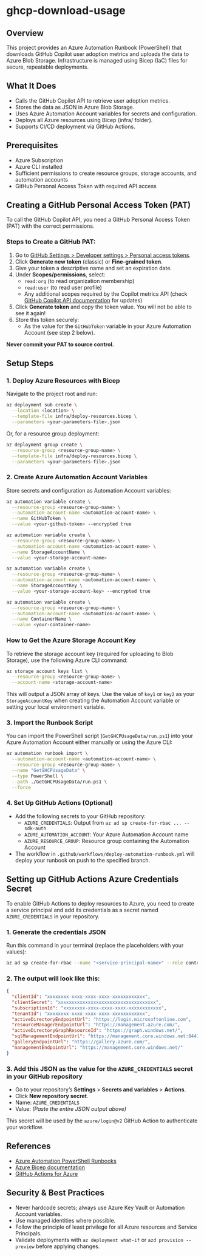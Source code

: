 # ghcp-download-usage

## Overview
This project provides an Azure Automation Runbook (PowerShell) that downloads GitHub Copilot user adoption metrics and uploads the data to Azure Blob Storage. Infrastructure is managed using Bicep (IaC) files for secure, repeatable deployments.

## What It Does
- Calls the GitHub Copilot API to retrieve user adoption metrics.
- Stores the data as JSON in Azure Blob Storage.
- Uses Azure Automation Account variables for secrets and configuration.
- Deploys all Azure resources using Bicep (infra/ folder).
- Supports CI/CD deployment via GitHub Actions.

## Prerequisites
- Azure Subscription
- Azure CLI installed
- Sufficient permissions to create resource groups, storage accounts, and automation accounts
- GitHub Personal Access Token with required API access

## Creating a GitHub Personal Access Token (PAT)
To call the GitHub Copilot API, you need a GitHub Personal Access Token (PAT) with the correct permissions.

### Steps to Create a GitHub PAT:
1. Go to [GitHub Settings > Developer settings > Personal access tokens](https://github.com/settings/tokens).
2. Click **Generate new token** (classic) or **Fine-grained token**.
3. Give your token a descriptive name and set an expiration date.
4. Under **Scopes/permissions**, select:
   - `read:org` (to read organization membership)
   - `read:user` (to read user profile)
   - Any additional scopes required by the Copilot metrics API (check [GitHub Copilot API documentation](https://docs.github.com/en/copilot) for updates)
5. Click **Generate token** and copy the token value. You will not be able to see it again!
6. Store this token securely:
   - As the value for the `GitHubToken` variable in your Azure Automation Account (see step 2 below).

**Never commit your PAT to source control.**

## Setup Steps

### 1. Deploy Azure Resources with Bicep
Navigate to the project root and run:

```sh
az deployment sub create \
  --location <location> \
  --template-file infra/deploy-resources.bicep \
  --parameters <your-parameters-file>.json
```

Or, for a resource group deployment:

```sh
az deployment group create \
  --resource-group <resource-group-name> \
  --template-file infra/deploy-resources.bicep \
  --parameters <your-parameters-file>.json
```

### 2. Create Azure Automation Account Variables
Store secrets and configuration as Automation Account variables:

```sh
az automation variable create \
  --resource-group <resource-group-name> \
  --automation-account-name <automation-account-name> \
  --name GitHubToken \
  --value <your-github-token> --encrypted true

az automation variable create \
  --resource-group <resource-group-name> \
  --automation-account-name <automation-account-name> \
  --name StorageAccountName \
  --value <your-storage-account-name>

az automation variable create \
  --resource-group <resource-group-name> \
  --automation-account-name <automation-account-name> \
  --name StorageAccountKey \
  --value <your-storage-account-key> --encrypted true

az automation variable create \
  --resource-group <resource-group-name> \
  --automation-account-name <automation-account-name> \
  --name ContainerName \
  --value <your-container-name>
```

### How to Get the Azure Storage Account Key
To retrieve the storage account key (required for uploading to Blob Storage), use the following Azure CLI command:

```sh
az storage account keys list \
  --resource-group <resource-group-name> \
  --account-name <storage-account-name> 
```

This will output a JSON array of keys. Use the value of `key1` or `key2` as your `StorageAccountKey` when creating the Automation Account variable or setting your local environment variable.

### 3. Import the Runbook Script
You can import the PowerShell script (`GetGHCPUsageData/run.ps1`) into your Azure Automation Account either manually or using the Azure CLI:

```sh
az automation runbook import \
  --automation-account-name <automation-account-name> \
  --resource-group <resource-group-name> \
  --name "GetGHCPUsageData" \
  --type PowerShell \
  --path ./GetGHCPUsageData/run.ps1 \
  --force
```

### 4. Set Up GitHub Actions (Optional)
- Add the following secrets to your GitHub repository:
  - `AZURE_CREDENTIALS`: Output from `az ad sp create-for-rbac ... --sdk-auth`
  - `AZURE_AUTOMATION_ACCOUNT`: Your Azure Automation Account name
  - `AZURE_RESOURCE_GROUP`: Resource group containing the Automation Account
- The workflow in `.github/workflows/deploy-automation-runbook.yml` will deploy your runbook on push to the specified branch.

## Setting up GitHub Actions Azure Credentials Secret

To enable GitHub Actions to deploy resources to Azure, you need to create a service principal and add its credentials as a secret named `AZURE_CREDENTIALS` in your repository.

### 1. Generate the credentials JSON
Run this command in your terminal (replace the placeholders with your values):

```sh
az ad sp create-for-rbac --name "<service-principal-name>" --role contributor --scopes /subscriptions/<subscription-id>/resourceGroups/<resource-group-name> --sdk-auth
```

### 2. The output will look like this:

```json
{
  "clientId": "xxxxxxxx-xxxx-xxxx-xxxx-xxxxxxxxxxxx",
  "clientSecret": "xxxxxxxxxxxxxxxxxxxxxxxxxxxxxxxxxxxx",
  "subscriptionId": "xxxxxxxx-xxxx-xxxx-xxxx-xxxxxxxxxxxx",
  "tenantId": "xxxxxxxx-xxxx-xxxx-xxxx-xxxxxxxxxxxx",
  "activeDirectoryEndpointUrl": "https://login.microsoftonline.com",
  "resourceManagerEndpointUrl": "https://management.azure.com/",
  "activeDirectoryGraphResourceId": "https://graph.windows.net/",
  "sqlManagementEndpointUrl": "https://management.core.windows.net:8443/",
  "galleryEndpointUrl": "https://gallery.azure.com/",
  "managementEndpointUrl": "https://management.core.windows.net/"
}
```

### 3. Add this JSON as the value for the `AZURE_CREDENTIALS` secret in your GitHub repository
- Go to your repository’s **Settings** > **Secrets and variables** > **Actions**.
- Click **New repository secret**.
- Name: `AZURE_CREDENTIALS`
- Value: *(Paste the entire JSON output above)*

This secret will be used by the `azure/login@v2` GitHub Action to authenticate your workflow.

## References
- [Azure Automation PowerShell Runbooks](https://learn.microsoft.com/azure/automation/automation-runbook-types)
- [Azure Bicep documentation](https://learn.microsoft.com/azure/azure-resource-manager/bicep/overview)
- [GitHub Actions for Azure](https://github.com/Azure/actions)

## Security & Best Practices
- Never hardcode secrets; always use Azure Key Vault or Automation Account variables.
- Use managed identities where possible.
- Follow the principle of least privilege for all Azure resources and Service Principals.
- Validate deployments with `az deployment what-if` or `azd provision --preview` before applying changes.